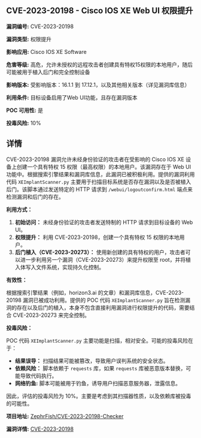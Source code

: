 ## CVE-2023-20198 - Cisco IOS XE Web UI 权限提升

**漏洞编号:** CVE-2023-20198

**漏洞类型:** 权限提升

**影响应用:** Cisco IOS XE Software

**危害等级:** 高危，允许未授权的远程攻击者创建具有特权15权限的本地用户，随后可能被用于植入后门和完全控制设备

**影响版本:** 受影响版本：16.1.1 到 17.12.1，以及其他相关版本（详见漏洞库信息）

**利用条件:** 目标设备启用了Web UI功能，且存在漏洞版本

**POC 可用性:** 是

**投毒风险:** 10%

## 详情

CVE-2023-20198 漏洞允许未经身份验证的攻击者在受影响的 Cisco IOS XE 设备上创建一个具有特权 15 权限（最高权限）的本地用户。该漏洞存在于 Web UI 功能中。根据搜索引擎结果和漏洞库信息，此漏洞已被积极利用。提供的漏洞利用代码 `XEImplantScanner.py` 主要用于扫描目标系统是否存在漏洞以及是否被植入后门。该脚本通过发送特定的 HTTP 请求到 `/webui/logoutconfirm.html` 端点来检测漏洞和后门的存在。

**利用方式：**

1.  **初始访问：** 未经身份验证的攻击者发送特制的 HTTP 请求到目标设备的 Web UI。
2.  **权限提升：** 利用 CVE-2023-20198，创建一个具有特权 15 权限的本地用户。
3.  **后门植入（CVE-2023-20273）：** 使用新创建的具有特权的用户，攻击者可以进一步利用另一个漏洞（CVE-2023-20273）来提升权限至 root，并将植入体写入文件系统，实现持久化控制。

**有效性：**

根据搜索引擎结果（例如，horizon3.ai 的文章）和漏洞库信息，CVE-2023-20198 漏洞已被成功利用。提供的 POC 代码 `XEImplantScanner.py` 旨在检测漏洞的存在以及后门的植入，本身不包含直接利用漏洞进行权限提升的代码，需要结合 CVE-2023-20273 来完全控制。

**投毒风险：**

POC 代码 `XEImplantScanner.py` 主要功能是扫描，相对安全。可能的投毒风险在于：

*   **结果误导：** 扫描结果可能被篡改，导致用户误判系统的安全状态。
*   **依赖风险：** 脚本依赖于 `requests` 库，如果 `requests` 库被恶意版本替换，可能导致代码执行。
*   **网络钓鱼:** 脚本可能被用于钓鱼，诱导用户扫描恶意服务器，泄露信息。

因此，评估的投毒风险为 10%。主要是考虑到其扫描器性质，以及依赖库被投毒的可能性。

**项目地址:** [ZephrFish/CVE-2023-20198-Checker](https://github.com/ZephrFish/CVE-2023-20198-Checker)

**漏洞详情:** [CVE-2023-20198](https://nvd.nist.gov/vuln/detail/CVE-2023-20198)
